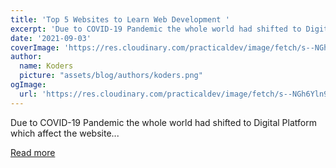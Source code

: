 ```yaml
---
title: 'Top 5 Websites to Learn Web Development '
excerpt: 'Due to COVID-19 Pandemic the whole world had shifted to Digital Platform which affect the website...'
date: '2021-09-03'
coverImage: 'https://res.cloudinary.com/practicaldev/image/fetch/s--NGh6Yln9--/c_imagga_scale,f_auto,fl_progressive,h_420,q_auto,w_1000/https://dev-to-uploads.s3.amazonaws.com/uploads/articles/rkxmoavjsiv4txeazpxo.png'
author:
  name: Koders
  picture: "assets/blog/authors/koders.png"
ogImage:
  url: 'https://res.cloudinary.com/practicaldev/image/fetch/s--NGh6Yln9--/c_imagga_scale,f_auto,fl_progressive,h_420,q_auto,w_1000/https://dev-to-uploads.s3.amazonaws.com/uploads/articles/rkxmoavjsiv4txeazpxo.png'
---
```


Due to COVID-19 Pandemic the whole world had shifted to Digital Platform which affect the website...

[Read more](https://dev.to/ug/top-5-website-to-learn-web-development-2k4h)
